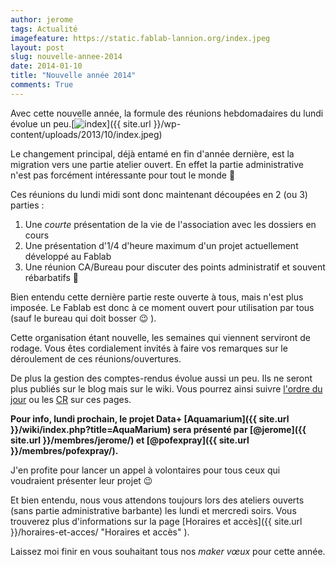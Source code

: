 ```yaml
---
author: jerome
tags: Actualité
imagefeature: https://static.fablab-lannion.org/index.jpeg
layout: post
slug: nouvelle-annee-2014
date: 2014-01-10
title: "Nouvelle année 2014"
comments: True
---
```

Avec cette nouvelle année, la formule des réunions hebdomadaires du lundi
évolue un
peu.[![index](https://static.fablab-lannion.org/index-150x150.jpeg)]({{ site.url }}/wp-content/uploads/2013/10/index.jpeg)

Le changement principal, déjà entamé en fin d'année dernière, est la migration
vers une partie atelier ouvert. En effet la partie administrative n'est pas
forcément intéressante pour tout le monde 🙂

Ces réunions du lundi midi sont donc maintenant découpées en 2 (ou 3) parties
:

  1. Une _courte_ présentation de la vie de l'association avec les dossiers en cours
  2. Une présentation d'1/4 d'heure maximum d'un projet actuellement développé au Fablab
  3. Une réunion CA/Bureau pour discuter des points administratif et souvent rébarbatifs 🙂

Bien entendu cette dernière partie reste ouverte à tous, mais n'est plus
imposée. Le Fablab est donc à ce moment ouvert pour utilisation par tous (sauf
le bureau qui doit bosser 😉 ).

Cette organisation étant nouvelle, les semaines qui viennent serviront de
rodage. Vous êtes cordialement invités à faire vos remarques sur le
déroulement de ces réunions/ouvertures.

De plus la gestion des comptes-rendus évolue aussi un peu. Ils ne seront plus
publiés sur le blog mais sur le wiki. Vous pourrez ainsi suivre [l'ordre du
jour](/wiki/index.php?title=Ordre_du_jour) ou les [CR](Compte_Rendu_Hebdo) sur
ces pages.

**Pour info, lundi prochain, le projet Data+ [Aquamarium]({{ site.url }}/wiki/index.php?title=AquaMarium) sera présenté par [@jerome]({{ site.url }}/membres/jerome/) et [@pofexpray]({{ site.url }}/membres/pofexpray/).**

J'en profite pour lancer un appel à volontaires pour tous ceux qui voudraient
présenter leur projet 😉

Et bien entendu, nous vous attendons toujours lors des ateliers ouverts (sans
partie administrative barbante) les lundi et mercredi soirs. Vous trouverez
plus d'informations sur la page [Horaires et accès]({{ site.url }}/horaires-et-acces/ "Horaires et accès" ).

Laissez moi finir en vous souhaitant tous nos _maker vœux_ pour cette année.
